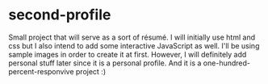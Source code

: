 # second-profile

Small project that will serve as a sort of résumé. I will initially use html and css but I also intend to add some interactive JavaScript as well.
I'll be using sample images in order to create it at first. However, I will definitely add personal stuff later since it is a personal profile.
And it is a one-hundred-percent-responvive project :)
